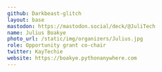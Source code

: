 ```yaml
---
github: Darkbeast-glitch
layout: base
mastodon: https://mastodon.social/deck/@JuliTech
name: Julius Boakye
photo_url: /static/img/organizers/Julius.jpg
role: Opportunity grant co-chair
twitter: KayTechie
website: https://boakye.pythonanywhere.com
---
```

